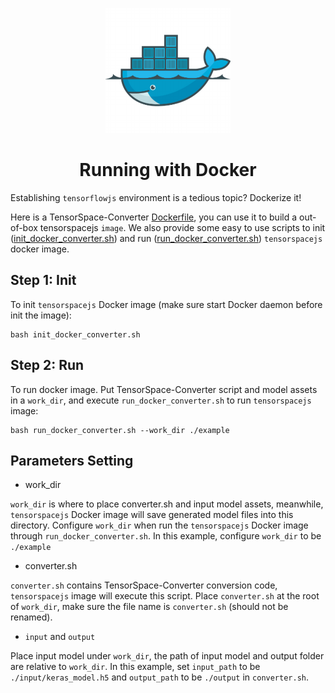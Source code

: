 <p align="center">
<img width=200 src="../assets/docker.png">
</p>
<h1 align=center>Running with Docker</h1>

Establishing `tensorflowjs` environment is a tedious topic? Dockerize it!

Here is a TensorSpace-Converter [Dockerfile](https://github.com/tensorspace-team/tensorspace-converter/blob/master/docker/Dockerfile), you can use it to build a out-of-box tensorspacejs `image`. We also provide some easy to use scripts to init ([init_docker_converter.sh](https://github.com/tensorspace-team/tensorspace-converter/blob/master/docker/init_docker_converter.sh)) and run ([run_docker_converter.sh](https://github.com/tensorspace-team/tensorspace-converter/blob/master/docker/run_docker_converter.sh)) `tensorspacejs` docker image. 

## Step 1: Init

To init `tensorspacejs` Docker image (make sure start Docker daemon before init the image):
```shell
bash init_docker_converter.sh
```

## Step 2: Run

To run docker image. Put TensorSpace-Converter script and model assets in a `work_dir`, and execute `run_docker_converter.sh` to run `tensorspacejs` image:
```shell
bash run_docker_converter.sh --work_dir ./example
```

## Parameters Setting

* work_dir

`work_dir` is where to place converter.sh and input model assets, meanwhile, `tensorspacejs` Docker image will save generated model files into this directory. Configure `work_dir` when run the `tensorspacejs` Docker image through `run_docker_converter.sh`. In this example, configure `work_dir` to be `./example`

* converter.sh

`converter.sh` contains TensorSpace-Converter conversion code, `tensorspacejs` image will execute this script. Place `converter.sh` at the root of `work_dir`, make sure the file name is `converter.sh` (should not be renamed). 

* `input` and `output`

Place input model under `work_dir`, the path of input model and output folder are relative to `work_dir`. In this example, set `input_path` to be `./input/keras_model.h5` and `output_path` to be `./output` in `converter.sh`.
